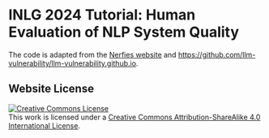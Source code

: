 # INLG 2024 Tutorial: Human Evaluation of NLP System Quality

The code is adapted from the [Nerfies website](https://nerfies.github.io) and https://github.com/llm-vulnerability/llm-vulnerability.github.io.


## Website License
<a rel="license" href="http://creativecommons.org/licenses/by-sa/4.0/"><img alt="Creative Commons License" style="border-width:0" src="https://i.creativecommons.org/l/by-sa/4.0/88x31.png" /></a><br />This work is licensed under a <a rel="license" href="http://creativecommons.org/licenses/by-sa/4.0/">Creative Commons Attribution-ShareAlike 4.0 International License</a>.
